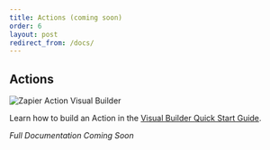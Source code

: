 ```yaml
---
title: Actions (coming soon)
order: 6
layout: post
redirect_from: /docs/
---
```


## Actions

![Zapier Action Visual Builder](https://cdn.zapier.com/storage/photos/f4fba922b339ce68376e38b751bc79f1.png)

Learn how to build an Action in the [Visual Builder Quick Start Guide](https://zapier.github.io/visual-builder/quickstart/build-action).

_Full Documentation Coming Soon_